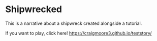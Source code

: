 # Shipwrecked

This is a narrative about a shipwreck created alongside a tutorial.

If you want to play, click here!
https://craigmoore3.github.io/teststory/
